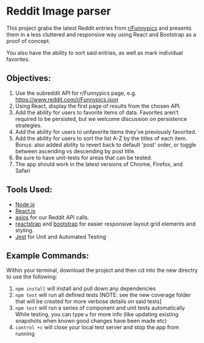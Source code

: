 # Reddit Image parser

This project grabs the latest Reddit entries from [r/Funnypics](https://www.reddit.com/r/Funnypics) and presents them in a less cluttered and responsive way using React and Bootstrap as a proof of concept.

You also have the ability to sort said entries, as well as mark individual favorites.

## Objectives:
1. Use the subreddit API for r/Funnypics page, e.g. https://www.reddit.com/r/Funnypics.json
2. Using React, display the first page of results from the chosen API.
3. Add the ability for users to favorite items of data.
    Favorites aren’t required to be persisted, but we welcome discussion on persistence strategies.
4. Add the ability for users to unfavorite items they’ve previously favorited.
5. Add the ability for users to sort the list A-Z by the titles of each item.
    Bonus: also added ability to revert back to default 'post' order, or toggle between ascending vs descending by post title.
6. Be sure to have unit-tests for areas that can be tested.
7. The app should work in the latest versions of Chrome, Firefox, and Safari

## Tools Used:
* [Node.js](https://nodejs.dev/)
* [React.js](https://reactjs.org/)
* [axios](https://reactjs.org/) for our Reddit API calls.
* [reactstrap](https://www.npmjs.com/package/reactstrap) and [bootstrap](https://www.npmjs.com/package/bootstrap) for easier responsive layout grid elements and styling.
* [Jest](https://jestjs.io/) for Unit and Automated Testing

## Example Commands:
Within your terminal, download the project and then cd into the new directry to use the following:

1. `npm install` will install and pull down any dependencies
2. `npm test` will run all defined tests [NOTE: see the new coverage folder that will be created for more verbose details on said tests]
3. `npm test` will run a series of component and unit tests automatically
    While testing, you can type `w` for more info (like updating existing snapshots when known good changes have been made etc)
4. `control +c` will close your local test server and stop the app from running
